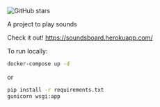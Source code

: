 ![GitHub stars](https://img.shields.io/github/stars/scottlonghofer/SoundBoard)

A project to play sounds

Check it out! https://soundsboard.herokuapp.com/


To run locally: 

```bash
docker-compose up -d 
```

or

```bash
pip install -r requirements.txt
gunicorn wsgi:app
```

